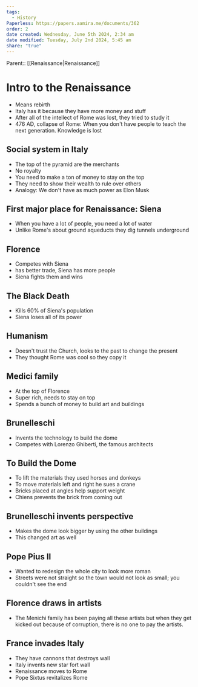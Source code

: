 ```yaml
---
tags:
  - History
Paperless: https://papers.aamira.me/documents/362
order: 2
date created: Wednesday, June 5th 2024, 2:34 am
date modified: Tuesday, July 2nd 2024, 5:45 am
share: "true"
---
```

Parent:: [[Renaissance|Renaissance]]

# Intro to the Renaissance

- Means rebirth
- Italy has it because they have more money and stuff
- After all of the intellect of Rome was lost, they tried to study it
- 476 AD, collapse of Rome: When you don't have people to teach the next generation. Knowledge is lost

## Social system in Italy

- The top of the pyramid are the merchants
- No royalty
- You need to make a ton of money to stay on the top
- They need to show their wealth to rule over others
- Analogy: We don't have as much power as Elon Musk

## First major place for Renaissance: Siena

- When you have a lot of people, you need a lot of water
- Unlike Rome's about ground aqueducts they dig tunnels underground

## Florence

- Competes with Siena
- has better trade, Siena has more people
- Siena fights them and wins

## The Black Death

- Kills 60% of Siena's population
- Siena loses all of its power

## Humanism

- Doesn't trust the Church, looks to the past to change the present
- They thought Rome was cool so they copy it

## Medici family

- At the top of Florence
- Super rich, needs to stay on top
- Spends a bunch of money to build art and buildings

## Brunelleschi

- Invents the technology to build the dome
- Competes with Lorenzo Ghiberti, the famous architects

## To Build the Dome

- To lift the materials they used horses and donkeys
- To move materials left and right he sues a crane
- Bricks placed at angles help support weight
- Chiens prevents the brick from coming out

## Brunelleschi invents perspective

- Makes the dome look bigger by using the other buildings
- This changed art as well

## Pope Pius II

- Wanted to redesign the whole city to look more roman
- Streets were not straight so the town would not look as small; you couldn't see the end

## Florence draws in artists

- The Menichi family has been paying all these artists but when they get kicked out because of corruption, there is no one to pay the artists.

## France invades Italy

- They have cannons that destroys wall
- Italy invents new star fort wall
- Renaissance moves to Rome
- Pope Sixtus revitalizes Rome